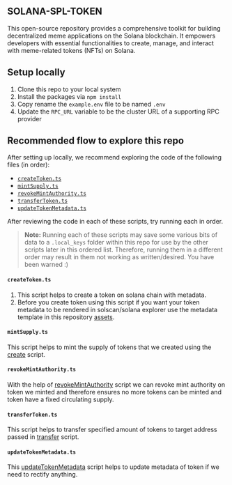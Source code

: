 ## SOLANA-SPL-TOKEN  
This open-source repository provides a comprehensive toolkit for building decentralized meme applications on the Solana blockchain. It empowers developers with essential functionalities to create, manage, and interact with meme-related tokens (NFTs) on Solana. 

## Setup locally

1. Clone this repo to your local system
2. Install the packages via `npm install`
3. Copy rename the `example.env` file to be named `.env`
4. Update the `RPC_URL` variable to be the cluster URL of a supporting RPC provider

## Recommended flow to explore this repo

After setting up locally, we recommend exploring the code of the following files (in order):

- [`createToken.ts`](./scripts/createToken.ts.ts)
- [`mintSupply.ts`](./scripts/mintSupply.ts)
- [`revokeMintAuthority.ts`](./scripts/revokeMintAuthority.ts)
- [`transferToken.ts`](./scripts/transferToken.ts)
- [`updateTokenMetadata.ts`](./scripts/updateTokenMetadata.ts)

After reviewing the code in each of these scripts, try running each in order.

> **Note:** Running each of these scripts may save some various bits of data to a `.local_keys`
> folder within this repo for use by the other scripts later in this ordered list. Therefore,
> running them in a different order may result in them not working as written/desired. You have been
> warned :)

#### `createToken.ts`

1. This script helps to create a token on solana chain with metadata.
2. Before you create token using this script if you want your token metadata to be rendered in solscan/solana explorer use the metadata template in this repository [assets](./assets/JIN_Metadata.json).

#### `mintSupply.ts`

This script helps to mint the supply of tokens that we created using the [create](./scripts/createToken.ts) script.

#### `revokeMintAuthority.ts`

With the help of [revokeMintAuthority](./scripts/revokeMintAuthority.ts) script we can revoke mint authority on token we minted and therefore ensures no more tokens can be minted and token have a fixed circulating supply.

#### `transferToken.ts`

This script helps to transfer specified amount of tokens to target address passed in [transfer](./scripts/transferTokens.ts) script.

#### `updateTokenMetadata.ts`

This [updateTokenMetadata](./scripts/updateTokenMetadata.ts) script helps to update metadata of token if we need to rectify anything.
